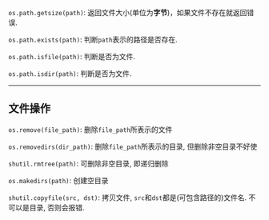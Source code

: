 
`os.path.getsize(path)`: 返回文件大小(单位为**字节**)，如果文件不存在就返回错误.

`os.path.exists(path)`: 判断`path`表示的路径是否存在.

`os.path.isfile(path)`: 判断是否为文件.

`os.path.isdir(path)`: 判断是否为文件.

------

## 文件操作

`os.remove(file_path)`: 删除`file_path`所表示的文件

`os.removedirs(dir_path)`: 删除`file_path`所表示的目录, 但删除非空目录不好使

`shutil.rmtree(path)`: 可删除非空目录, 即递归删除

`os.makedirs(path)`: 创建空目录

`shutil.copyfile(src, dst)`: 拷贝文件, `src`和`dst`都是(可包含路径的)文件名. 不可以是目录, 否则会报错. 

